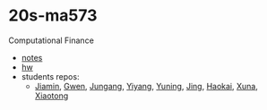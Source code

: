 # 20s-ma573
Computational Finance

- [notes](20s-notes.md)
- [hw](20s-hw.md)
- students repos:
  - [Jiamin](https://github.com/JiaminJIAN/20MA573), [Gwen](https://github.com/gwenostergren/20MA573), 
  [Jungang](https://github.com/Jun-629/20MA573), [Yiyang](https://github.com/cengaiyeung/20MA573), 
  [Yuning](https://github.com/Bertha-ding/20MA573-yuning-ding), [Jing](https://github.com/G750cloud/20MA573),
  [Haokai](https://github.com/hhk54250/20MA573-HHK), [Xuna](https://github.com/yimuzy/20MA573-XuanJi),
  [Xiaotong](https://github.com/xhang24/xiaotong)

